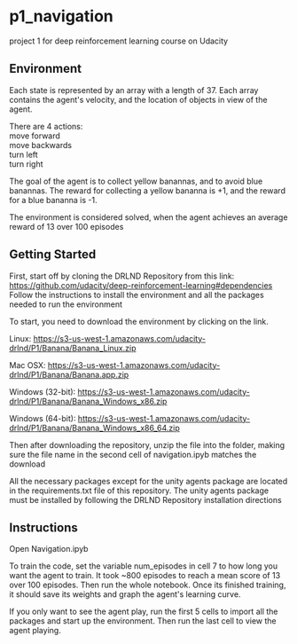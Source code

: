 # p1_navigation
project 1 for deep reinforcement learning course on Udacity

## Environment
Each state is represented by an array with a length of 37. Each array contains the agent's velocity, and the location of objects in view of the agent.

There are 4 actions:  
move forward  
move backwards  
turn left  
turn right

The goal of the agent is to collect yellow banannas, and to avoid blue banannas. The reward for collecting a yellow bananna is +1, and the reward for a blue bananna is -1.

The environment is considered solved, when the agent achieves an average reward of 13 over 100 episodes
## Getting Started
First, start off by cloning the DRLND Repository from this link: https://github.com/udacity/deep-reinforcement-learning#dependencies
Follow the instructions to install the environment and all the packages needed to run the environment

To start, you need to download the environment by clicking on the link.

Linux: https://s3-us-west-1.amazonaws.com/udacity-drlnd/P1/Banana/Banana_Linux.zip

Mac OSX: https://s3-us-west-1.amazonaws.com/udacity-drlnd/P1/Banana/Banana.app.zip

Windows (32-bit): https://s3-us-west-1.amazonaws.com/udacity-drlnd/P1/Banana/Banana_Windows_x86.zip

Windows (64-bit): https://s3-us-west-1.amazonaws.com/udacity-drlnd/P1/Banana/Banana_Windows_x86_64.zip

Then after downloading the repository, unzip the file into the folder, making sure the file name in the second cell of navigation.ipyb matches the download

All the necessary packages except for the unity agents package are located in the requirements.txt file of this repository. The unity agents package must be installed by following the DRLND Repository installation directions

## Instructions
Open Navigation.ipyb

To train the code, set the variable num_episodes in cell 7 to how long you want the agent to train. It took ~800 episodes to reach a mean score of 13 over 100 episodes. Then run the whole notebook. Once its finished training, it should save its weights and graph the agent's learning curve.

If you only want to see the agent play, run the first 5 cells to import all the packages and start up the environment. Then run the last cell to view the agent playing.
